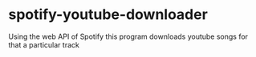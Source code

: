 # spotify-youtube-downloader
Using the web API of Spotify this program downloads youtube songs for that a particular track
